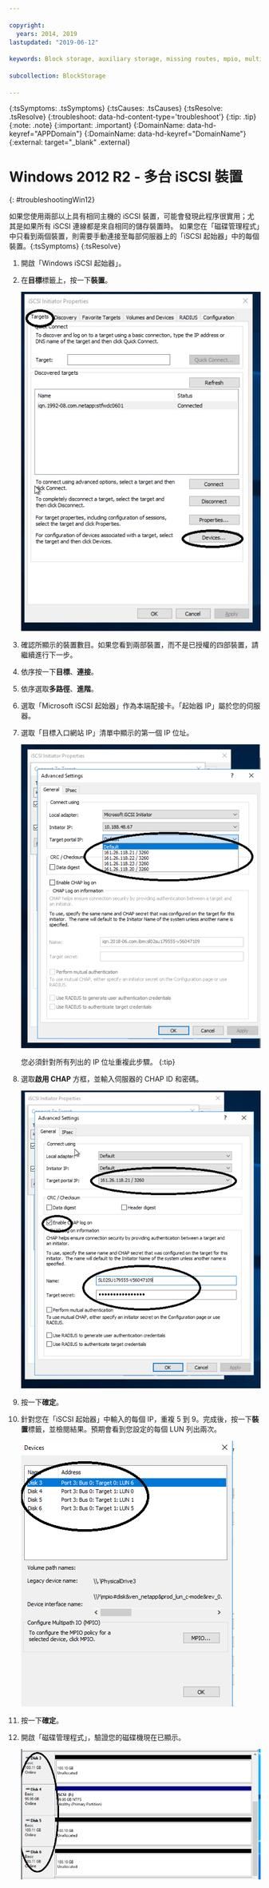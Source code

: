 ```yaml
---

copyright:
  years: 2014, 2019
lastupdated: "2019-06-12"

keywords: Block storage, auxiliary storage, missing routes, mpio, multipath, windows, troubleshooting

subcollection: BlockStorage

---
```

{:tsSymptoms: .tsSymptoms}
{:tsCauses: .tsCauses}
{:tsResolve: .tsResolve}
{:troubleshoot: data-hd-content-type='troubleshoot'}
{:tip: .tip}
{:note: .note}
{:important: .important}
{:DomainName: data-hd-keyref="APPDomain"}
{:DomainName: data-hd-keyref="DomainName"}
{:external: target="_blank" .external}

# Windows 2012 R2 - 多台 iSCSI 裝置
{: #troubleshootingWin12}

如果您使用兩部以上具有相同主機的 iSCSI 裝置，可能會發現此程序很實用；尤其是如果所有 iSCSI 連線都是來自相同的儲存裝置時。
如果您在「磁碟管理程式」中只看到兩個裝置，則需要手動連接至每部伺服器上的「iSCSI 起始器」中的每個裝置。{:tsSymptoms}
{:tsResolve}


1. 開啟「Windows iSCSI 起始器」。
2. 在**目標**標籤上，按一下**裝置**。

   ![iSCSI 起始器內容](/images/win12-ts1.png)
3. 確認所顯示的裝置數目。如果您看到兩部裝置，而不是已授權的四部裝置，請繼續進行下一步。
4. 依序按一下**目標**、**連接**。
5. 依序選取**多路徑**、**進階**。
6. 選取「Microsoft iSCSI 起始器」作為本端配接卡。「起始器 IP」屬於您的伺服器。
7. 選取「目標入口網站 IP」清單中顯示的第一個 IP 位址。

   ![進階設定，IP 位址](/images/win12-ts3.png)

   您必須針對所有列出的 IP 位址重複此步驟。
{:tip}

8. 選取**啟用 CHAP** 方框，並輸入伺服器的 CHAP ID 和密碼。

   ![進階設定，CHAP](/images/win12-ts4.png)
9. 按一下**確定**。
10. 針對您在「iSCSI 起始器」中輸入的每個 IP，重複 5 到 9。完成後，按一下**裝置**標籤，並檢閱結果。預期會看到您設定的每個 LUN 列出兩次。

    ![裝置標籤](/images/win12-ts5.png)
11. 按一下**確定**。
12. 開啟「磁碟管理程式」，驗證您的磁碟機現在已顯示。

    ![裝置管理程式](/images/win12-ts6.png)

